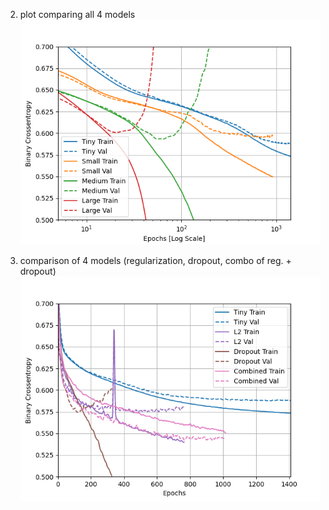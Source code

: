 2. plot comparing all 4 models
![](tue2_images_folder\2.png)
   
3. comparison of 4 models (regularization, dropout, combo of reg. + dropout)
![](tue2_images_folder\3.png)